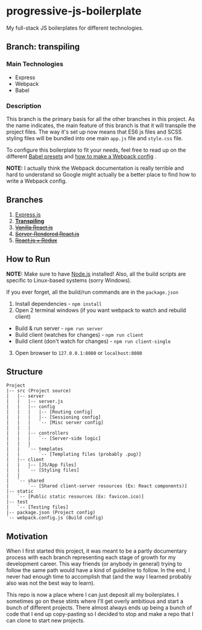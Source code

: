 # progressive-js-boilerplate

My full-stack JS boilerplates for different technologies.

## Branch: transpiling

### Main Technologies
- Express
- Webpack
- Babel

### Description
This branch is the primary basis for all the other branches in this project.
As the name indicates, the main feature of this branch is that it will transpile
the project files. The way it's set up now means that ES6 js files and SCSS
styling files will be bundled into one main `app.js` file and `style.css` file.

To configure this boilerplate to fit your needs, feel free to read up on the
different [Babel presets](https://babeljs.io/docs/plugins/) and
[how to make a Webpack config](http://webpack.github.io/docs/configuration.html)
.

**NOTE:** I actually think the Webpack documentation is really terrible and hard
to understand so Google might actually be a better place to find how to write a
Webpack config.

## Branches

1. [Express.js](../../tree/express)
2. **[Transpiling](../../tree/transpiling)**
3. ~~[Vanilla React.js](../../tree/react)~~
4. ~~[Server-Rendered React.js](../../tree/server-rendered-react)~~
5. ~~[React.js + Redux](../../tree/reactredux)~~

## How to Run

**NOTE:** Make sure to have [Node.js](https://nodejs.org/en/) installed!
Also, all the build scripts are specific to Linux-based systems (sorry Windows).

If you ever forget, all the build/run commands are in the `package.json`

1. Install dependencies - `npm install`
2. Open 2 terminal windows (if you want webpack to watch and rebuild client)
 * Build & run server - `npm run server`
 * Build client (watches for changes) - `npm run client`
 * Build client (don't watch for changes) - `npm run client-single`
3. Open browser to `127.0.0.1:8080` or `localhost:8080`

## Structure
```
Project
|-- src (Project source)
|   |-- server
|   |   |-- server.js
|   |   |-- config
|   |   |   |-- [Routing config]
|   |   |   |-- [Sessioning config]
|   |   |   `-- [Misc server config]
|   |   |
|   |   |-- controllers
|   |   |   `-- [Server-side logic]
|   |   |
|   |   `-- templates
|   |       `-- [Templating files (probably .pug)]
|   |-- client
|   |   |-- [JS/App files]
|   |   `-- [Styling files]
|   |
|   `-- shared
|       `-- [Shared client-server resources (Ex: React components)]
|-- static
|   `-- [Public static resources (Ex: favicon.ico)]
|-- test
|   `-- [Testing files]
|-- package.json (Project config)
`-- webpack.config.js (Build config)
```

## Motivation

When I first started this project, it was meant to be a partly documentary process with each branch representing each stage of growth for my development career. This way friends (or anybody in general) trying to follow the same path would have a kind of guideline to follow. In the end, I never had enough time to accomplish that (and the way I learned probably also was not the best way to learn). 

This repo is now a place where I can just deposit all my boilerplates. I sometimes go on these stints where I'll get overly ambitious and start a bunch of different projects. There almost always ends up being a bunch of code that I end up copy-pasting so I decided to stop and make a  repo that I can clone to start new projects.